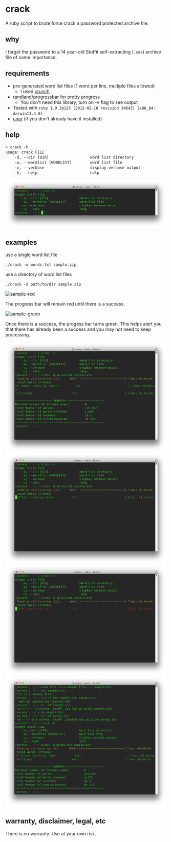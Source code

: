 crack
=====

A ruby script to brute force crack a password protected archive file.

why
----

I forgot the password to a 14 year-old Stuffit self-extracting (`.sea`) archive file of some importance.

requirements
----

* pre-generated word list files (1 word per line, multiple files allowed)
	* I used [crunch](http://sourceforge.net/projects/crunch-wordlist/)
* [randland/progressbar](https://github.com/randland/progressbar) for pretty progress
	* You don't need this library, turn on -v flag to see output
* Tested with `ruby 1.9.3p125 (2012-02-16 revision 34643) [x86_64-darwin11.4.0]`
* [unar](http://unarchiver.c3.cx/commandline) (if you don't already have it installed)

help
----
	> crack -h
	usage: crack FILE
	    -d, --dir [DIR]                  word list directory
	    -w, --wordlist [WORDLIST]        word list file
	    -v, --verbose                    display verbose output
	    -h, --help                       help

![help](docs/images/crack-help.png)	    

examples
----

use a single word list file

	./crack -w words.txt sample.zip

use a directory of word list files

	./crack -d path/to/dir sample.zip

![sample-red](docs/images/sample-01-red.png)

The progress bar will remain red until there is a success.

![sample-green](docs/images/sample-01-green.png)

Once there is a success, the progess bar turns green. This helps alert you that there has already been a success and you may not need to keep processing.

![long-green-cancelled](docs/images/crack-long-green-cancelled.png)
![long-green](docs/images/crack-long-green.png)
![long-red](docs/images/crack-long-red.png)
![sample-01-green-cancelled](docs/images/sample-01-green-cancelled.png)

warranty, disclaimer, legal, etc
----

There is no warranty. Use at your own risk.